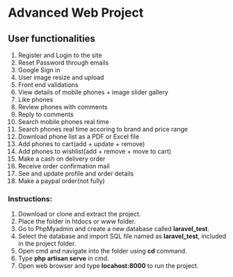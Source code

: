 # Advanced Web Project

## User functionalities
1. Register and Login to the site
2. Reset Password through emails
3. Google Sign in 
4. User image resize and upload
5. Front end validations
6. View details of mobile phones + image slider gallery
7. Like phones
8. Review phones with comments
9. Reply to comments
10. Search mobile phones real time
11. Search phones real time accoring to brand and price range
12. Download phone list as a PDF or Excel file
13. Add phones to cart(add + update + remove)
14. Add phones to wishlist(add + remove + move to cart)
25. Make a cash on delivery order
16. Receive order confirmation mail
17. See and update profile and order details
18. Make a paypal order(not fully)

### Instructions:
1. Download or clone and extract the project.
2. Place the folder in htdocs or www folder.
3. Go to PhpMyadmin and create a new database called **laravel_test**.
4. Select the database and import SQL file named as **laravel_test**, included in the project folder.
5. Open cmd and navigate into the folder using **cd** command.
6. Type **php artisan serve** in cmd.
7. Open web browser and type **locahost:8000** to run the project. 

